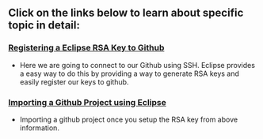 ## Click on the links below to learn about specific topic in detail:

### [Registering a Eclipse RSA Key to Github](https://github.com/WilcyWilson/Eclipse-IDE-Tips/blob/master/RegisterRSA#readme)
- Here we are going to connect to our Github using SSH. Eclipse provides a easy way to do this by providing a way to generate RSA keys and easily register our keys to github.
### [Importing a Github Project using Eclipse](https://github.com/WilcyWilson/Eclipse-IDE-Tips/blob/master/ImportProject#readme)
- Importing a github project once you setup the RSA key from above information.